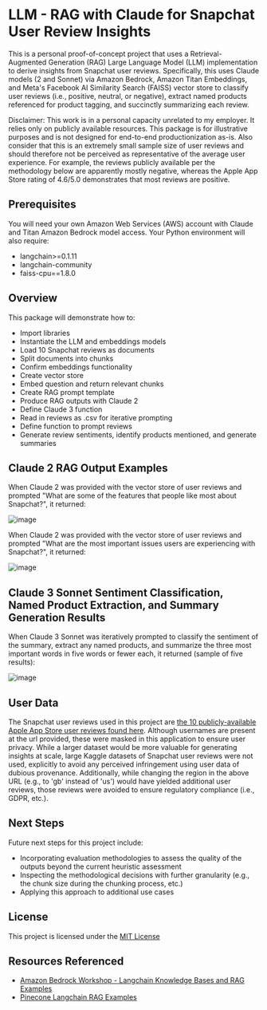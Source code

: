 # LLM - RAG with Claude for Snapchat User Review Insights

This is a personal proof-of-concept project that uses a Retrieval-Augmented Generation (RAG) Large Language Model (LLM) implementation to derive insights from Snapchat user reviews. Specifically, this uses Claude models (2 and Sonnet) via Amazon Bedrock, Amazon Titan Embeddings, and Meta's Facebook AI Similarity Search (FAISS) vector store to classify user reviews (i.e., positive, neutral, or negative), extract named products referenced for product tagging, and succinctly summarizing each review.

Disclaimer: This work is in a personal capacity unrelated to my employer. It relies only on publicly available resources. This package is for illustrative purposes and is not designed for end-to-end productionization as-is. Also consider that this is an extremely small sample size of user reviews and should therefore not be perceived as representative of the average user experience. For example, the reviews publicly available per the methodology below are apparently mostly negative, whereas the Apple App Store rating of 4.6/5.0 demonstrates that most reviews are positive.

## Prerequisites

You will need your own Amazon Web Services (AWS) account with Claude and Titan Amazon Bedrock model access. Your Python environment will also require:
- langchain>=0.1.11
- langchain-community
- faiss-cpu==1.8.0

## Overview

This package will demonstrate how to:
- Import libraries
- Instantiate the LLM and embeddings models
- Load 10 Snapchat reviews as documents
- Split documents into chunks
- Confirm embeddings functionality
- Create vector store
- Embed question and return relevant chunks
- Create RAG prompt template
- Produce RAG outputs with Claude 2
- Define Claude 3 function
- Read in reviews as .csv for iterative prompting
- Define function to prompt reviews
- Generate review sentiments, identify products mentioned, and generate summaries

## Claude 2 RAG Output Examples

When Claude 2 was provided with the vector store of user reviews and prompted "What are some of the features that people like most about Snapchat?", it returned:

![image](https://github.com/blallen22/llm-rag-claude-snapchat-reviews/assets/4731381/90d2df94-c20a-41b3-99e2-946b48d7639f)

When Claude 2 was provided with the vector store of user reviews and prompted "What are the most important issues users are experiencing with Snapchat?", it returned:

![image](https://github.com/blallen22/llm-rag-claude-snapchat-reviews/assets/4731381/f98aa016-f04f-4b31-94e9-fd796346bd79)

## Claude 3 Sonnet Sentiment Classification, Named Product Extraction, and Summary Generation Results
When Claude 3 Sonnet was iteratively prompted to classify the sentiment of the summary, extract any named products, and summarize the three most important words in five words or fewer each, it returned (sample of five results):

![image](https://github.com/blallen22/llm-rag-claude-snapchat-reviews/assets/4731381/23cae392-e966-4969-a93b-3a12a0f71c07)

## User Data

The Snapchat user reviews used in this project are [the 10 publicly-available Apple App Store user reviews found here](https://apps.apple.com/us/app/snapchat/id447188370?see-all=reviews). Although usernames are present at the url provided, these were masked in this application to ensure user privacy. While a larger dataset would be more valuable for generating insights at scale, large Kaggle datasets of Snapchat user reviews were not used, explicitly to avoid any perceived infringement using user data of dubious provenance. Additionally, while changing the region in the above URL (e.g., to 'gb' instead of 'us') would have yielded additional user reviews, those reviews were avoided to ensure regulatory compliance (i.e., GDPR, etc.).

## Next Steps
Future next steps for this project include:
- Incorporating evaluation methodologies to assess the quality of the outputs beyond the current heuristic assessment
- Inspecting the methodological decisions with further granularity (e.g., the chunk size during the chunking process, etc.)
- Applying this approach to additional use cases

## License

This project is licensed under the [MIT License](https://choosealicense.com/licenses/mit/)

## Resources Referenced

  - [Amazon Bedrock Workshop - Langchain Knowledge Bases and RAG Examples](https://github.com/aws-samples/amazon-bedrock-workshop/blob/main/06_OpenSource_examples/01_Langchain_KnowledgeBases_and_RAG_examples/01_qa_w_rag_claude.ipynb)
  - [Pinecone Langchain RAG Examples](https://colab.research.google.com/github/pinecone-io/examples/blob/master/docs/langchain-retrieval-augmentation.ipynb)
